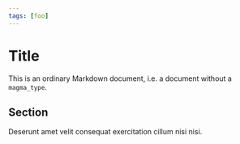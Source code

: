 ```yaml
---
tags: [foo]
---
```

# Title

This is an ordinary Markdown document, i.e. a document without a `magma_type`.

## Section

Deserunt amet velit consequat exercitation cillum nisi nisi.
